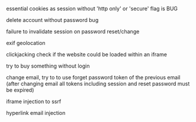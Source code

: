 
essential cookies as session without 'http only' or 'secure' flag is BUG

delete account without password bug

failure to invalidate session on password reset/change

exif geolocation

clickjacking
check if the website could be loaded within an iframe

try to buy something without login

change email, try to to use forget password token of the previous email (after changing email all tokens including session and reset password must be expired)

iframe injection to ssrf

hyperlink email injection 
